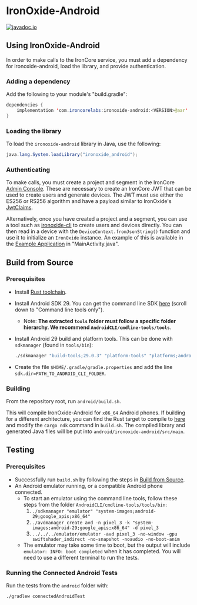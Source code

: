 # IronOxide-Android

[![javadoc.io](https://javadoc.io/badge2/com.ironcorelabs/ironoxide-java/javadoc.io.svg)](https://javadoc.io/doc/com.ironcorelabs/ironoxide-java)

## Using IronOxide-Android

In order to make calls to the IronCore service, you must add a dependency for ironoxide-android, load the library, and provide authentication.

### Adding a dependency

Add the following to your module's "build.gradle":

```java
dependencies {
    implementation 'com.ironcorelabs:ironoxide-android:<VERSION>@aar'
}
```

### Loading the library

To load the `ironoxide-android` library in Java, use the following:

```java
java.lang.System.loadLibrary("ironoxide_android");
```

### Authenticating

To make calls, you must create a project and segment in the IronCore [Admin Console](https://admin.ironcorelabs.com). These are necessary to create an IronCore JWT that can be used to create users and generate devices.
The JWT must use either the ES256 or RS256 algorithm and have a payload similar to IronOxide's [JwtClaims](https://docs.rs/ironoxide/0.23.0/ironoxide/user/struct.JwtClaims.html).

Alternatively, once you have created a project and a segment, you can use a tool such as [ironoxide-cli](https://github.com/IronCoreLabs/ironoxide-cli) to create users and devices directly.
You can then read in a device with the `DeviceContext.fromJsonString()` function and use it to initialize an `IronOxide` instance. An example of this is available in the
[Example Application](/android/examples/Example_Application/) in "MainActivity.java".

## Build from Source

### Prerequisites

- Install [Rust toolchain](https://www.rust-lang.org/tools/install).
- Install Android SDK 29. You can get the command line SDK [here](https://developer.android.com/studio) (scroll down to "Command line tools only").
  - Note: **The extracted `tools` folder must follow a specific folder hierarchy. We recommend `AndroidCLI/cmdline-tools/tools`**.
- Install Android 29 build and platform tools. This can be done with `sdkmanager` (found in `tools/bin`):

  ```bash
  ./sdkmanager "build-tools;29.0.3" "platform-tools" "platforms;android-29"
  ```

- Create the file `$HOME/.gradle/gradle.properties` and add the line `sdk.dir=PATH_TO_ANDROID_CLI_FOLDER`.

### Building

From the repository root, run `android/build.sh`.

This will compile IronOxide-Android for `x86_64` Android phones. If building for a different architecture, you can find the Rust target to compile to
[here](https://forge.rust-lang.org/release/platform-support.html) and modify the `cargo ndk` command in `build.sh`. The compiled library and generated Java files will be put into `android/ironoxide-android/src/main`.

## Testing

### Prerequisites

- Successfully run `build.sh` by following the steps in [Build from Source](#build-from-source-1).
- An Android emulator running, or a compatible Android phone connected.
  - To start an emulator using the command line tools, follow these steps from the folder `AndroidCLI/cmdline-tools/tools/bin`:
    1. `./sdkmanager "emulator" "system-images;android-29;google_apis;x86_64"`
    2. `./avdmanager create avd -n pixel_3 -k "system-images;android-29;google_apis;x86_64" -d pixel_3`
    3. `../../../emulator/emulator -avd pixel_3 -no-window -gpu swiftshader_indirect -no-snapshot -noaudio -no-boot-anim`
  - The emulator may take some time to boot, but the output will include `emulator: INFO: boot completed` when it has completed. You will need to use a different terminal to run the tests.

### Running the Connected Android Tests

Run the tests from the `android` folder with:

```bash
./gradlew connectedAndroidTest
```
